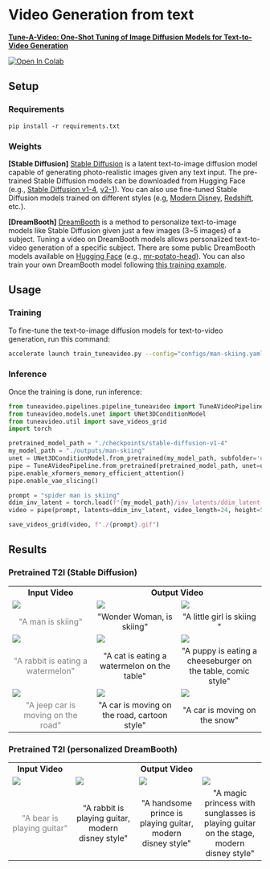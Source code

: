 # Video Generation from text

**[Tune-A-Video: One-Shot Tuning of Image Diffusion Models for Text-to-Video Generation](https://arxiv.org/abs/2212.11565)**

[![Open In Colab](https://colab.research.google.com/assets/colab-badge.svg)](https://colab.research.google.com/github/showlab/Tune-A-Video/blob/main/notebooks/Tune-A-Video.ipynb)

## Setup

### Requirements

```shell
pip install -r requirements.txt
```

### Weights

**[Stable Diffusion]** [Stable Diffusion](https://arxiv.org/abs/2112.10752) is a latent text-to-image diffusion model capable of generating photo-realistic images given any text input. The pre-trained Stable Diffusion models can be downloaded from Hugging Face (e.g., [Stable Diffusion v1-4](https://huggingface.co/CompVis/stable-diffusion-v1-4), [v2-1](https://huggingface.co/stabilityai/stable-diffusion-2-1)). You can also use fine-tuned Stable Diffusion models trained on different styles (e.g, [Modern Disney](https://huggingface.co/nitrosocke/mo-di-diffusion), [Redshift](https://huggingface.co/nitrosocke/redshift-diffusion), etc.).

**[DreamBooth]** [DreamBooth](https://dreambooth.github.io/) is a method to personalize text-to-image models like Stable Diffusion given just a few images (3~5 images) of a subject. Tuning a video on DreamBooth models allows personalized text-to-video generation of a specific subject. There are some public DreamBooth models available on [Hugging Face](https://huggingface.co/sd-dreambooth-library) (e.g., [mr-potato-head](https://huggingface.co/sd-dreambooth-library/mr-potato-head)). You can also train your own DreamBooth model following [this training example](https://github.com/huggingface/diffusers/tree/main/examples/dreambooth). 


## Usage

### Training

To fine-tune the text-to-image diffusion models for text-to-video generation, run this command:

```bash
accelerate launch train_tuneavideo.py --config="configs/man-skiing.yaml"
```

### Inference

Once the training is done, run inference:

```python
from tuneavideo.pipelines.pipeline_tuneavideo import TuneAVideoPipeline
from tuneavideo.models.unet import UNet3DConditionModel
from tuneavideo.util import save_videos_grid
import torch

pretrained_model_path = "./checkpoints/stable-diffusion-v1-4"
my_model_path = "./outputs/man-skiing"
unet = UNet3DConditionModel.from_pretrained(my_model_path, subfolder='unet', torch_dtype=torch.float16).to('cuda')
pipe = TuneAVideoPipeline.from_pretrained(pretrained_model_path, unet=unet, torch_dtype=torch.float16).to("cuda")
pipe.enable_xformers_memory_efficient_attention()
pipe.enable_vae_slicing()

prompt = "spider man is skiing"
ddim_inv_latent = torch.load(f"{my_model_path}/inv_latents/ddim_latent-500.pt").to(torch.float16)
video = pipe(prompt, latents=ddim_inv_latent, video_length=24, height=512, width=512, num_inference_steps=50, guidance_scale=12.5).videos

save_videos_grid(video, f"./{prompt}.gif")
```

## Results

### Pretrained T2I (Stable Diffusion)

<table class="center">
<tr>
  <td style="text-align:center;"><b>Input Video</b></td>
  <td style="text-align:center;" colspan="2"><b>Output Video</b></td>
</tr>
  
<tr>
  <td><img src="https://user-images.githubusercontent.com/33378412/227791032-301ad016-baa5-48e7-bee6-53eecff5c39f.gif"></td>
  <td><img src="https://user-images.githubusercontent.com/33378412/227790574-41828540-0a0e-4617-9751-4cacd83212f5.gif"></td>
  <td><img src="https://user-images.githubusercontent.com/33378412/227790190-a51b3632-e3d6-402d-ac48-f458e28ee3bb.gif"></td>
</tr>

<tr>
  <td width=25% style="text-align:center;color:gray;">"A man is skiing"</td>
  <td width=25% style="text-align:center;">"Wonder Woman, is skiing"</td>
  <td width=25% style="text-align:center;">"A little girl is skiing "</td>
</tr>
     
<tr>
  <td><img src="https://tuneavideo.github.io/assets/data/rabbit-watermelon.gif"></td>
  <td><img src="https://user-images.githubusercontent.com/33378412/227790611-0a788ac2-9b2b-4267-b436-13bd1324b774.gif"></td>
  <td><img src="https://user-images.githubusercontent.com/33378412/227790211-964f8fda-133c-4bca-b623-fa49f4f37caf.gif"></td>              
 
</tr>
<tr>
  <td width=25% style="text-align:center;color:gray;">"A rabbit is eating a watermelon"</td>
  <td width=25% style="text-align:center;">"A cat is eating a watermelon on the table"</td>
  <td width=25% style="text-align:center;">"A puppy is eating a cheeseburger on the table, comic style"</td>
 </tr>

<tr>
  <td><img src="https://tuneavideo.github.io/assets/data/car-turn.gif"></td>
  <td><img src="https://user-images.githubusercontent.com/33378412/227790590-c1c13d51-7409-4f3c-914f-9d1ad422bc30.gif"></td>              
  <td><img src="https://tuneavideo.github.io/assets/results/tuneavideo/car-turn/car-snow.gif"></td>
</tr>
<tr>
  <td width=25% style="text-align:center;color:gray;">"A jeep car is moving on the road"</td>
  <td width=25% style="text-align:center;">"A car is moving on the road, cartoon style"</td>
  <td width=25% style="text-align:center;">"A car is moving on the snow"</td>

 
</tr>


<!-- <tr>
  <td><img src="https://tuneavideo.github.io/assets/data/lion-roaring.gif"></td>
  <td><img src="https://tuneavideo.github.io/assets/results/tuneavideo/lion-roaring/tiger-roar.gif"></td>
  <td><img src="https://tuneavideo.github.io/assets/results/tuneavideo/lion-roaring/lion-vangogh.gif"></td>              
  <td><img src="https://tuneavideo.github.io/assets/results/tuneavideo/lion-roaring/wolf-nyc.gif"></td>
</tr>
<tr>
  <td width=25% style="text-align:center;color:gray;">"A lion is roaring"</td>
  <td width=25% style="text-align:center;">"A tiger is roaring"</td>
  <td width=25% style="text-align:center;">"A lion is roaring, Van Gogh style"</td>
  <td width=25% style="text-align:center;">"A wolf is roaring in New York City"</td>
</tr> -->

</table>

### Pretrained T2I (personalized DreamBooth)

<table class="center">
<tr>
  <td style="text-align:center;"><b>Input Video</b></td>
  <td style="text-align:center;" colspan="3"><b>Output Video</b></td>
</tr>
<tr>
  <td><img src="https://tuneavideo.github.io/assets/data/bear-guitar.gif"></td>
  <td><img src="https://tuneavideo.github.io/assets/results/tuneavideo/modern-disney/bear-guitar/rabbit.gif"></td>      
  <td><img src="https://tuneavideo.github.io/assets/results/tuneavideo/modern-disney/bear-guitar/prince.gif"></td>
  <td><img src="https://tuneavideo.github.io/assets/results/tuneavideo/modern-disney/bear-guitar/princess.gif"></td>
</tr>
<tr>
  <td width=25% style="text-align:center;color:gray;">"A bear is playing guitar"</td>
  <td width=25% style="text-align:center;">"A rabbit is playing guitar, modern disney style"</td>
  <td width=25% style="text-align:center;">"A handsome prince is playing guitar, modern disney style"</td>
  <td width=25% style="text-align:center;">"A magic princess with sunglasses is playing guitar on the stage, modern disney style"</td>
</tr>
</table>



